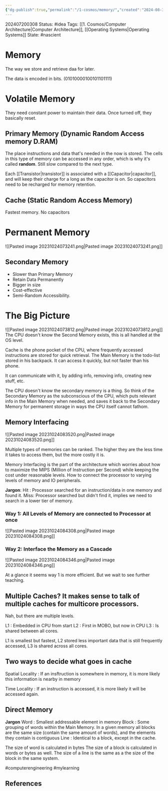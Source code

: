 ```yaml
---
{"dg-publish":true,"permalink":"/1-cosmos/memory/","created":"2024-08-31T23:47:14.752-04:00","updated":"2024-07-20T03:09:07.389-04:00"}
---
```


202407200308
Status: #idea
Tags: [[1. Cosmos/Computer Architecture\|Computer Architecture]], [[Operating Systems\|Operating Systems]]
State: #nascient
# Memory
The way we store and retrieve daa for later.

The data is encoded in bits. (01010000100101101111)

# Volatile Memory
They need constant power to maintain their data. Once turned off, they basically reset.
## Primary Memory (Dynamic Random Access memory D.RAM)
The place instructions and data that's needed in the now is stored.
The cells in this type of memory can be accessed in any order, which is why it's called **random**. Still slow compared to the next type.

Each [[Transistor\|transistor]] is associated with a [[Capacitor\|capacitor]], and will keep their charge for a long as the capacitor is on. So capacitors need to be recharged for memory retention.
## Cache (Static Random Access Memory)
Fastest memory. No capacitors

# Permanent Memory
![[Pasted image 20231024073241.png\|Pasted image 20231024073241.png]]
## Secondary Memory
- Slower than Primary Memory
- Retain Data Permanently
- Bigger in size
- Cost-effective
- Semi-Random Accessibility.


# The Big Picture
![[Pasted image 20231024073812.png\|Pasted image 20231024073812.png]]
The CPU doesn't know the Second Memory exists, this is all handled at the OS level.

Cache is the phone pocket of the CPU, where frequently accessed instructions are stored for quick retrieval. The Main Memory is the todo-list stored in his backpack. It can access it quickly, but not faster than his phone. 

It can communicate with it, by adding info, removing info, creating new stuff, etc.

The CPU doesn't know the secondary memory is a thing. So think of the Secondary Memory as the subconscious of the CPU, which puts relevant info in the Main Memory when needed, and saves it back to the Secondary Memory for permanent storage in ways the CPU itself cannot fathom.

## Memory Interfacing
![[Pasted image 20231024083520.png\|Pasted image 20231024083520.png]]

Multiple types of memories can be ranked. The higher they are the less time it takes to access them, but the more costly it is. 

Memory Interfacing is the part of the architecture which worries about how to maximize the MIPS (Million of Instruction per Second) while keeping the cost under reasonable levels. How to connect the processor to varying levels of memory and IO peripherals.

**Jargon**:
Hit : Processor searched for an instruction/data in one memory and found it.
Miss: Processor searched but didn't find it, implies we need to search in a lower tier of memory.

### Way 1: All Levels of Memory are connected to Processor at once
![[Pasted image 20231024084308.png\|Pasted image 20231024084308.png]]

### Way 2: Interface the Memory as a Cascade
![[Pasted image 20231024084346.png\|Pasted image 20231024084346.png]]

At a glance it seems way 1 is more efficient. But we wait to see further teaching.

## Multiple Caches? It makes sense to talk of multiple caches for multicore processors.
Nah, but there are multiple levels.

L1 : Embedded in CPU from start
L2 : First in MOBO, but now in CPU
L3 : Is shared between all cores.

L1 is smallest but fastest, L2 stored less important data that is still frequently accessed, L3 is shared across all cores.

## Two ways to decide what goes in cache

Spatial Locality : If an insftruction is somewhere in memory, it is more likely this information is nearby in memory

Time Locality : If an instruction is accessed, it is more likely it will be accessed again.


## Direct Memory
**Jargon**
Word : Smallest addressable element in memory
Block : Some grouping of words within the Main Memory. In a given memory all blocks are the same size (contain the same amount of words), and the elements they contain is contiguous
Line : Identical to a block, except in the cache.

The size of word is calculated in bytes
The size of a block is calculated in words or bytes as well.
The size of a line is the same as a the size of the block in the same system.

#computerengineering #mylearning 


## References

